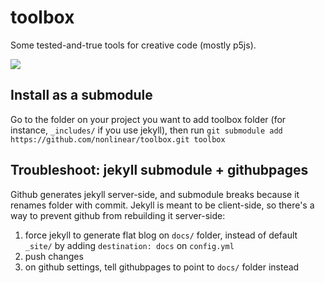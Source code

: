 # toolbox 



Some tested-and-true tools for creative code (mostly p5js).

![](./html.svg)

## Install as a submodule

Go to the folder on your project you want to add toolbox folder (for instance, `_includes/` if you use jekyll), then run `git submodule add https://github.com/nonlinear/toolbox.git toolbox`

## Troubleshoot: jekyll submodule + githubpages

Github generates jekyll server-side, and submodule breaks because it renames folder with commit. Jekyll is meant to be client-side, so there's a way to prevent github from rebuilding it server-side:

1. force jekyll to generate flat blog on `docs/` folder, instead of default `_site/` by adding `destination: docs` on `config.yml`
1. push changes
1. on github settings, tell githubpages to point to `docs/` folder instead